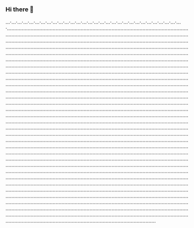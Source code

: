 ### Hi there 👋

…·…·…·…·…·…·…·…·…·…·…·…·…·…·…·…·…·…·…·…·…·…·…·…·…·…·…·…·…·…·.........................................................................................................................................................................................................................................................................................................................................................................................................................................................................................................................................................................................................................................................................................................................................................................................................................................................................................................................................................................................................................................................................................................................................................................................................................................................................................................................................................................................................................................................................................................................................................................................................................................................................................................................................................................................................................................................................................................................................................................................................................................................................................................................................................................................................................................................................................................................................................................................................................................................................................................................................................................................................................................................................................................................................................................................................................................................................................................................................................................................................................................................................................................................................................................................................................................................................................................................................................................................................................................................................................................................................................................................................................................................................................................................................................................................................................................................................................................................................................................................................................................................................................................
